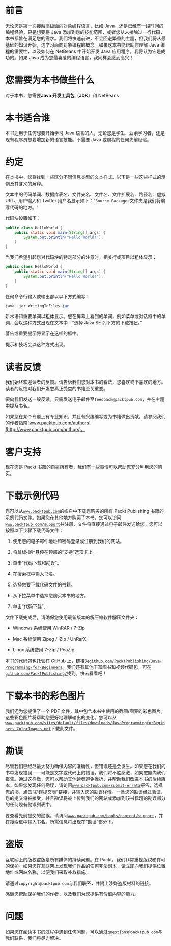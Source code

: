 # 前言

无论您是第一次接触高级面向对象编程语言，比如 Java，还是已经有一段时间的编程经验，只是想要将 Java 添加到您的技能范围，或者您从未接触过一行代码，本书都旨在满足您的需求。我们将快速前进，不会回避繁重的主题，但我们将从最基础的知识开始，边学习面向对象编程的概念。如果这本书能帮助您理解 Java 编程的重要性，以及如何在 NetBeans 中开始开发 Java 应用程序，我将认为它是成功的。如果 Java 成为您最喜爱的编程语言，我同样会感到高兴！

# 您需要为本书做些什么

对于本书，您需要**Java 开发工具包**（**JDK**）和 NetBeans

# 本书适合谁

本书适用于任何想要开始学习 Java 语言的人，无论您是学生、业余学习者，还是现有程序员想要增加新的语言技能。不需要 Java 或编程的任何先前经验。

# 约定

在本书中，您将找到一些区分不同信息类型的文本样式。以下是一些这些样式的示例及其含义的解释。

文本中的代码单词、数据库表名、文件夹名、文件名、文件扩展名、路径名、虚拟 URL、用户输入和 Twitter 用户名显示如下："`Source Packages`文件夹是我们将编写代码的地方。"

代码块设置如下：

```java
public class HelloWorld {
    public static void main(String[] args) {
        System.out.println("Hello World!");
    }
}
```

当我们希望引起您对代码块的特定部分的注意时，相关行或项目以粗体显示：

```java
public class HelloWorld {
    public static void main(String[] args) {
        System.out.println("Hello World!");
    }
}
```

任何命令行输入或输出都以以下方式编写：

```java
java -jar WritingToFiles.jar
```

新术语和重要单词以粗体显示。您在屏幕上看到的单词，例如菜单或对话框中的单词，会以这种方式出现在文本中：“选择 Java SE 列下方的下载按钮。”

警告或重要提示将显示在这样的框中。

提示和技巧会以这种方式出现。

# 读者反馈

我们始终欢迎读者的反馈。请告诉我们您对本书的看法，您喜欢或不喜欢的地方。读者的反馈对我们开发您真正受益的书籍至关重要。

要向我们发送一般反馈，只需发送电子邮件至`feedback@packtpub.com`，并在主题中提及书名。

如果您在某个专题上有专业知识，并且有兴趣编写或为书籍做出贡献，请参阅我们的作者指南[www.packtpub.com/authors](http://www.packtpub.com/authors)。

# 客户支持

现在您是 Packt 书籍的自豪所有者，我们有一些事情可以帮助您充分利用您的购买。

# 下载示例代码

您可以从[`www.packtpub.com`](http://www.packtpub.com)的帐户中下载您购买的所有 Packt Publishing 书籍的示例代码文件。如果您在其他地方购买了本书，您可以访问[`www.packtpub.com/support`](http://www.packtpub.com/support)并注册，文件将直接通过电子邮件发送给您。您可以按照以下步骤下载代码文件：

1.  使用您的电子邮件地址和密码登录或注册到我们的网站。

1.  将鼠标指针悬停在顶部的“支持”选项卡上。

1.  单击“代码下载和勘误”。

1.  在搜索框中输入书名。

1.  选择您要下载代码文件的书籍。

1.  从下拉菜单中选择您购买本书的地方。

1.  单击“代码下载”。

文件下载完成后，请确保您使用最新版本的解压缩软件解压文件夹：

+   Windows 系统使用 WinRAR / 7-Zip

+   Mac 系统使用 Zipeg / iZip / UnRarX

+   Linux 系统使用 7-Zip / PeaZip

本书的代码包也托管在 GitHub 上，链接为[`github.com/PacktPublishing/Java-Programming-for-Beginners`](https://github.com/PacktPublishing/Java-Programming-for-Beginners)。我们还有其他丰富图书和视频代码包，可在[`github.com/PacktPublishing/`](https://github.com/PacktPublishing/)找到。快去看看吧！

# 下载本书的彩色图片

我们还为您提供了一个 PDF 文件，其中包含本书中使用的截图/图表的彩色图片。这些彩色图片将帮助您更好地理解输出的变化。您可以从[`www.packtpub.com/sites/default/files/downloads/JavaProgrammingforBeginners_ColorImages.pdf`](https://www.packtpub.com/sites/default/files/downloads/JavaProgrammingforBeginners_ColorImages.pdf)下载此文件。

# 勘误

尽管我们已经尽最大努力确保内容的准确性，但错误还是会发生。如果您在我们的书中发现错误——可能是文字或代码上的错误，我们将不胜感激，如果您能向我们报告。通过这样做，您可以帮助其他读者避免挫折，并帮助我们改进本书的后续版本。如果您发现任何勘误，请访问[`www.packtpub.com/submit-errata`](http://www.packtpub.com/submit-errata)报告，选择您的书，点击“勘误提交表”链接，并输入您的勘误详情。一旦您的勘误经过验证，您的提交将被接受，并且勘误将被上传到我们的网站或添加到该书标题的勘误部分的任何现有勘误列表中。

要查看先前提交的勘误，请访问[`www.packtpub.com/books/content/support`](https://www.packtpub.com/books/content/support)，并在搜索框中输入书名。所需信息将出现在“勘误”部分下。

# 盗版

互联网上的版权盗版是所有媒体的持续问题。在 Packt，我们非常重视版权和许可的保护。如果您在互联网上发现我们作品的任何非法副本，请立即向我们提供位置地址或网站名称，以便我们采取补救措施。

请通过`copyright@packtpub.com`与我们联系，并附上涉嫌盗版材料的链接。

感谢您帮助保护我们的作者，以及我们为您提供有价值内容的能力。

# 问题

如果您在阅读本书的过程中遇到任何问题，可以通过`questions@packtpub.com`与我们联系，我们将尽力解决。
